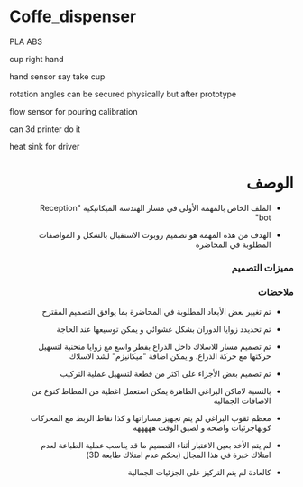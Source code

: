 # Coffe_dispenser

PLA ABS

cup right hand

hand sensor say take cup

rotation angles can be secured physically but after prototype

flow sensor for pouring calibration

can 3d printer do it

heat sink for driver

<h1 dir="rtl"> الوصف </h1>

<div dir="rtl">

- الملف الخاص بالمهمة الأولى في مسار الهندسة الميكانيكية  "Reception bot"

- الهدف من هذه المهمة هو تصميم روبوت الاستقبال بالشكل و المواصفات المطلوبة في المحاضرة


</div>

<h3 dir="rtl"> مميزات التصميم </h3>

<div dir="rtl">
  
  </div>

<h3 dir="rtl"> ملاحضات </h3>

<div dir="rtl">
  
- تم تغيير بعض الأبعاد المطلوبة في المحاضرة بما يوافق التصميم المقترح
- تم تحديدد زوايا الدوران بشكل عشوائي و يمكن توسيعها عند الحاجة
- تم تصميم مسار للاسلاك داخل الذراع بقطر واسع مع زوايا منحنية لتسهيل حركتها مع حركة الذراع. و يمكن اضافة "ميكانيزم" لشد الاسلاك
- تم تصميم بعض الأجزاء على اكثر من قطعة لتسهيل عملية التركيب
- بالنسبة  لاماكن البراغي الظاهرة يمكن استعمل اغطية من المطاط كنوع من الاضافات الجمالية
- معظم ثقوب البراغي لم يتم تجهيز مساراتها و كذا نقاط الربط مع المحركات كونهاجزئيات واضحة و لضيق الوقت هههههه
- لم يتم الأخد بعين الاعتبار أثناء التصميم ما قد يناسب عملية الطباعة لعدم امتلاك خبرة  في هذا المجال (بحكم عدم امتلاك طابعة 3D)
- كالعادة لم يتم التركيز على الجزئيات الجمالية
  
  
  
  </div>
